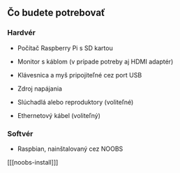## Čo budete potrebovať

### Hardvér

+ Počítač Raspberry Pi s SD kartou

+ Monitor s káblom (v prípade potreby aj HDMI adaptér)

+ Klávesnica a myš pripojiteľné cez port USB

+ Zdroj napájania

+ Slúchadlá alebo reproduktory (voliteľné)

+ Ethernetový kábel (voliteľný)

### Softvér

+ Raspbian, nainštalovaný cez NOOBS

[[[noobs-install]]]